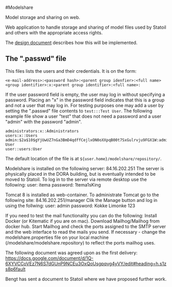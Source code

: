 #Modelshare

Model storage and sharing on web.

Web application to handle storage and sharing of model files used by Statoil and others with the appropriate access rights.

The [design document](https://docs.google.com/a/itema.no/document/d/1Q-6XYVCCoVEz7N6S7dGUnP9NCEu3OxQoUsgpqvg4yVY/edit?usp=sharing) describes how this will be implemented.

## The ".passwd" file

This files lists the users and their credentials. It is on the form:

    <e-mail-address>:<password hash>:<parent group idenfier>:<full name>
    <group identifier>:x:<parent group identifier>:<full name>:

If the user password field is empty, the user may log in without specifying a password. Placing an "x" in the password field indicates that this is a group and not a user that may log in. For testing purposes one may add a user by setting the ".passwd" file contents to `test:::Test User`. The following example file show a user "test" that does not need a password and a user "admin" with the password "admin".

	administrators:x::Administrators
	users:x::Users
	admin:$2a$10$gYjUwUZ7nGa3BmD4qdffCejlxON0oXXpqB00t7SxGulrvju9FGX1W:administrators:Admin User
	user::users:User

The default location of the file is at `${user.home}/modelshare/repository/`.

Modelshare is installed on the following server: 84.16.202.251
The server is physically placed in the DORA building, but is eventually intended to be moved to Statoil. 
To log in to the server via remote desktop use the following:
user: itema
password: 1tema1sKing

Tomcat 8 is installed as web-container.
To administrate Tomcat go to the following site: 84.16.202.251/manager
Clik the Manage button and log in using the follwing:
user: admin
password: Kokke Limonke 123

If you need to test the mail functionality you can do the following:
Install Docker (or Kitematic if you are on mac).
Download Mailhog/Mailhog from docker hub.
Start Mailhog and check the ports assigned to the SMTP server and the web interface to read the mails you send.
If necessary - change the modelshare.properties file on your local machine (/modelshare/modelshare.repository) to reflect the ports mailhog uses.


The following document was agreed upon as the first delivery:
https://docs.google.com/document/d/1Q-6XYVCCoVEz7N6S7dGUnP9NCEu3OxQoUsgpqvg4yVY/edit#heading=h.s1zs8p6fault

Bengt has sent a document to Statoil where we have proposed further work.
